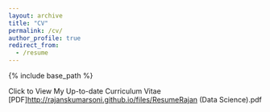 ```yaml
---
layout: archive
title: "CV"
permalink: /cv/
author_profile: true
redirect_from:
  - /resume
---
```


{% include base_path %}

 Click to View My Up-to-date Curriculum Vitae [PDF]http://rajanskumarsoni.github.io/files/ResumeRajan (Data Science).pdf 
